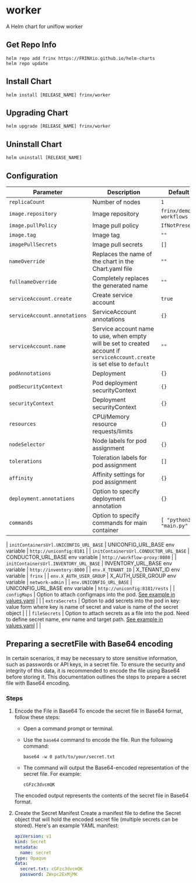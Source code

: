 # worker

A Helm chart for uniflow worker

## Get Repo Info

```console
helm repo add frinx https://FRINXio.github.io/helm-charts
helm repo update
```

## Install Chart

```console
helm install [RELEASE_NAME] frinx/worker
```

## Upgrading Chart

```console
helm upgrade [RELEASE_NAME] frinx/worker
```

## Uninstall Chart

```console
helm uninstall [RELEASE_NAME]
```

## Configuration

| Parameter | Description | Default |
|-----------|-------------|---------|
| `replicaCount` | Number of nodes | `1` |
| `image.repository` | Image repository | `frinx/demo-workflows` |
| `image.pullPolicy` | Image pull policy | `IfNotPresent` |
| `image.tag` | Image tag | `""` |
| `imagePullSecrets` | Image pull secrets | `[]` |
| `nameOverride` | Replaces the name of the chart in the Chart.yaml file | `""` |
| `fullnameOverride` |  Completely replaces the generated name | `""` |
| `serviceAccount.create` | Create service account | `true` |
| `serviceAccount.annotations` | ServiceAccount annotations | `{}` |
| `serviceAccount.name` | Service account name to use, when empty will be set to created account if `serviceAccount.create` is set else to `default` | `""` |
| `podAnnotations` | Deployment | `{}` |
| `podSecurityContext` | Pod deployment securityContext | `{}` |
| `securityContext` | Deployment securityContext | `{}` |
| `resources` | CPU/Memory resource requests/limits | `{}` |
| `nodeSelector` | Node labels for pod assignment | `{}` |
| `tolerations` | Toleration labels for pod assignment | `[]` |
| `affinity` | Affinity settings for pod assignment | `{}` |
| `deployment.annotations` | Option to specify deployment annotation | `{}` |
| `commands` | Option to specify commands for main container | `[ "python3", "main.py" ]` |

| `initContainersUrl.UNICONFIG_URL_BASE` | UNICONFIG_URL_BASE env variable | `http://uniconfig:8181` |
| `initContainersUrl.CONDUCTOR_URL_BASE` | CONDUCTOR_URL_BASE env variable | `http://workflow-proxy:8080` |
| `initContainersUrl.INVENTORY_URL_BASE` | INVENTORY_URL_BASE env variable | `http://inventory:8000` |
| `env.X_TENANT_ID` | X_TENANT_ID env variable | `frinx` |
| `env.X_AUTH_USER_GROUP` | X_AUTH_USER_GROUP env variable | `network-admin` |
| `env.UNICONFIG_URL_BASE` | UNICONFIG_URL_BASE env variable | `http://uniconfig:8181/rests` |
| `configMaps` | Option to attach configmaps into the pod. [See example in values.yaml](https://github.com/FRINXio/helm-charts/blob/main/charts/worker/values.yaml) | |
| `extraSecrets` | Option to add secrets into the pod in key: value form where key is name of secret and value is name of the secret object | |
| `fileSecrets` | Option to attach secrets as a file into the pod. Need to define secret name, env name and target path. [See example in values.yaml](https://github.com/FRINXio/helm-charts/blob/main/charts/worker/values.yaml) | |

## Preparing a secretFile with Base64 encoding

In certain scenarios, it may be necessary to store sensitive information, such as passwords or API keys, in a secret file. To ensure the security and integrity of this data, it is recommended to encode the file using Base64 before storing it. This documentation outlines the steps to prepare a secret file with Base64 encoding.

### Steps

1. Encode the File in Base64
   To encode the secret file in Base64 format, follow these steps:

   - Open a command prompt or terminal.
   - Use the `base64` command to encode the file. Run the following command:

     ```shell
     base64 -w 0 path/to/your/secret.txt
     ```

   - The command will output the Base64-encoded representation of the secret file. For example:

     ```shell
     cGFzc3dvcmQK
     ```

   The encoded output represents the contents of the secret file in Base64 format.

2. Create the Secret Manifest
   Create a manifest file to define the Secret object that will hold the encoded secret file (multiple secrets can be stored).
   Here's an example YAML manifest:

   ```yaml
   apiVersion: v1
   kind: Secret
   metadata:
     name: secret
   type: Opaque
   data:
     secret.txt: cGFzc3dvcmQK
     password: ZWxpc2ExMjMK
